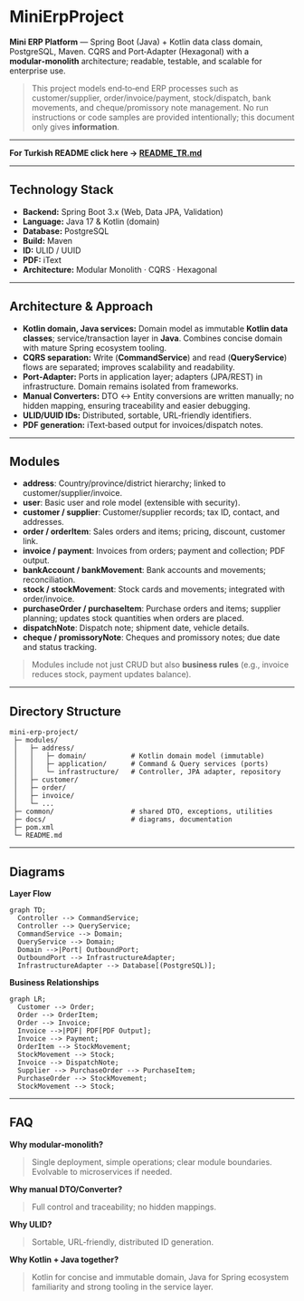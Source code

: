 # MiniErpProject

**Mini ERP Platform** — Spring Boot (Java) + Kotlin data class domain, PostgreSQL, Maven. CQRS and Port‑Adapter (Hexagonal) with a **modular‑monolith** architecture; readable, testable, and scalable for enterprise use.

> This project models end‑to‑end ERP processes such as customer/supplier, order/invoice/payment, stock/dispatch, bank movements, and cheque/promissory note management. No run instructions or code samples are provided intentionally; this document only gives **information**.

---

**For Turkish README click here → [README_TR.md](README_TR.md)**

---

## Technology Stack

* **Backend:** Spring Boot 3.x (Web, Data JPA, Validation)
* **Language:** Java 17 & Kotlin (domain)
* **Database:** PostgreSQL
* **Build:** Maven
* **ID:** ULID / UUID
* **PDF:** iText
* **Architecture:** Modular Monolith · CQRS · Hexagonal

---

## Architecture & Approach

* **Kotlin domain, Java services:** Domain model as immutable **Kotlin data classes**; service/transaction layer in **Java**. Combines concise domain with mature Spring ecosystem tooling.
* **CQRS separation:** Write (**CommandService**) and read (**QueryService**) flows are separated; improves scalability and readability.
* **Port‑Adapter:** Ports in application layer; adapters (JPA/REST) in infrastructure. Domain remains isolated from frameworks.
* **Manual Converters:** DTO ↔ Entity conversions are written manually; no hidden mapping, ensuring traceability and easier debugging.
* **ULID/UUID IDs:** Distributed, sortable, URL‑friendly identifiers.
* **PDF generation:** iText‑based output for invoices/dispatch notes.

---

## Modules

* **address**: Country/province/district hierarchy; linked to customer/supplier/invoice.
* **user**: Basic user and role model (extensible with security).
* **customer / supplier**: Customer/supplier records; tax ID, contact, and addresses.
* **order / orderItem**: Sales orders and items; pricing, discount, customer link.
* **invoice / payment**: Invoices from orders; payment and collection; PDF output.
* **bankAccount / bankMovement**: Bank accounts and movements; reconciliation.
* **stock / stockMovement**: Stock cards and movements; integrated with order/invoice.
* **purchaseOrder / purchaseItem**: Purchase orders and items; supplier planning; updates stock quantities when orders are placed.
* **dispatchNote**: Dispatch note; shipment date, vehicle details.
* **cheque / promissoryNote**: Cheques and promissory notes; due date and status tracking.

> Modules include not just CRUD but also **business rules** (e.g., invoice reduces stock, payment updates balance).

---

## Directory Structure

```
mini-erp-project/
 ├─ modules/
 │   ├─ address/
 │   │   ├─ domain/           # Kotlin domain model (immutable)
 │   │   ├─ application/      # Command & Query services (ports)
 │   │   └─ infrastructure/   # Controller, JPA adapter, repository
 │   ├─ customer/
 │   ├─ order/
 │   ├─ invoice/
 │   └─ ...
 ├─ common/                   # shared DTO, exceptions, utilities
 ├─ docs/                     # diagrams, documentation
 ├─ pom.xml
 └─ README.md
```

---

## Diagrams

**Layer Flow**

```mermaid
graph TD;
  Controller --> CommandService;
  Controller --> QueryService;
  CommandService --> Domain;
  QueryService --> Domain;
  Domain -->|Port| OutboundPort;
  OutboundPort --> InfrastructureAdapter;
  InfrastructureAdapter --> Database[(PostgreSQL)];
```

**Business Relationships**

```mermaid
graph LR;
  Customer --> Order;
  Order --> OrderItem;
  Order --> Invoice;
  Invoice -->|PDF| PDF[PDF Output];
  Invoice --> Payment;
  OrderItem --> StockMovement;
  StockMovement --> Stock;
  Invoice --> DispatchNote;
  Supplier --> PurchaseOrder --> PurchaseItem;
  PurchaseOrder --> StockMovement;
  StockMovement --> Stock;
```

---

## FAQ

**Why modular‑monolith?**

> Single deployment, simple operations; clear module boundaries. Evolvable to microservices if needed.

**Why manual DTO/Converter?**

> Full control and traceability; no hidden mappings.

**Why ULID?**

> Sortable, URL‑friendly, distributed ID generation.

**Why Kotlin + Java together?**

> Kotlin for concise and immutable domain, Java for Spring ecosystem familiarity and strong tooling in the service layer.
